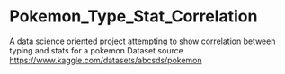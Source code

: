 # Pokemon_Type_Stat_Correlation
 A data science oriented project attempting to show correlation between typing and stats for a pokemon
 Dataset source https://www.kaggle.com/datasets/abcsds/pokemon